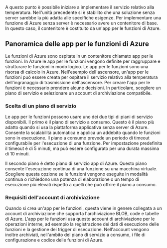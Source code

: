 A questo punto è possibile iniziare a implementare il servizio relativo alla temperatura. Nell'unità precedente si è stabilito che una soluzione senza server sarebbe la più adatta alle specifiche esigenze. Per implementare una funzione di Azure senza server è necessario avere un contenitore di base. In questo caso, il contenitore è costituito da un'app per le funzioni di Azure.

## <a name="azure-function-app-overview"></a>Panoramica delle app per le funzioni di Azure
Le funzioni di Azure sono ospitate in un contenitore chiamato app per le funzioni. In Azure le app per le funzioni vengono definite per raggruppare e strutturare le funzioni in modo logico. Le app per le funzioni sono una risorsa di calcolo in Azure. Nell'esempio dell'ascensore, un'app per le funzioni può essere creata per ospitare il servizio relativo alla temperatura dell'ingranaggio di trasmissione dell'ascensore. Per creare l'app per le funzioni è necessario prendere alcune decisioni. In particolare, scegliere un piano di servizio e selezionare un account di archiviazione compatibile.

### <a name="choosing-a-service-plan"></a>Scelta di un piano di servizio
Le app per le funzioni possono usare uno dei due tipi di piani di servizio disponibili. Il primo è il piano di servizio a consumo. Questo è il piano più adatto quando si usa la piattaforma applicativa senza server di Azure. Consente la scalabilità automatica e applica un addebito quando le funzioni sono in esecuzione. Il piano a consumo prevede un periodo di timeout configurabile per l'esecuzione di una funzione. Per impostazione predefinita il timeout è di 5 minuti, ma può essere configurato per una durata massima di 10 minuti. 

Il secondo piano è detto piano di servizio app di Azure. Questo piano consente l'esecuzione continua di una funzione su una macchina virtuale. Scegliere questa opzione se le funzioni vengono eseguite in modalità continua o richiedono una potenza di elaborazione o un tempo di esecuzione più elevati rispetto a quelli che può offrire il piano a consumo. 

### <a name="storage-account-requirements"></a>Requisiti dell'account di archiviazione
Quando si crea un'app per le funzioni, questa viene in genere collegata a un account di archiviazione che supporta l'archiviazione BLOB, code e tabelle di Azure. L'app per le funzioni usa questo account di archiviazione per le operazioni interne, ad esempio la registrazione dei dati di esecuzione delle funzioni e la gestione dei trigger di esecuzione. Nell'account vengono inoltre archiviati, nell'ambito del piano di servizio a consumo, i file di configurazione e codice delle funzioni di Azure. 
